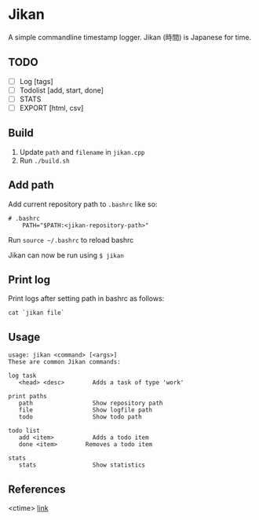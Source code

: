# Jikan
A simple commandline timestamp logger.  Jikan (時間) is Japanese for time.

## TODO
- [ ] Log [tags]
- [ ] Todolist [add, start, done]
- [ ] STATS 
- [ ] EXPORT [html, csv]

## Build
1. Update `path` and `filename` in `jikan.cpp`
2. Run ` ./build.sh `

## Add path
Add current repository path to `.bashrc` like so:
```
# .bashrc 
    PATH="$PATH:<jikan-repository-path>"
```
Run `source ~/.bashrc` to reload bashrc

Jikan can now be run using `$ jikan `

## Print log
Print logs after setting path in bashrc as follows:

``` cat `jikan file` ```

## Usage
``` 
usage: jikan <command> [<args>]
These are common Jikan commands:

log task
   <head> <desc>        Adds a task of type 'work'

print paths
   path                 Show repository path
   file                 Show logfile path
   todo                 Show todo path

todo list
   add <item>           Adds a todo item
   done <item>        Removes a todo item

stats
   stats                Show statistics
```
## References
&lt;ctime&gt; [link](https://www.tutorialspoint.com/cplusplus/cpp_date_time.htm)

